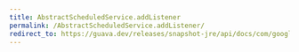 ```yaml
---
title: AbstractScheduledService.addListener
permalink: /AbstractScheduledService.addListener/
redirect_to: https://guava.dev/releases/snapshot-jre/api/docs/com/google/common/util/concurrent/AbstractScheduledService.html#addListener-com.google.common.util.concurrent.Service.Listener-java.util.concurrent.Executor-
---
```


